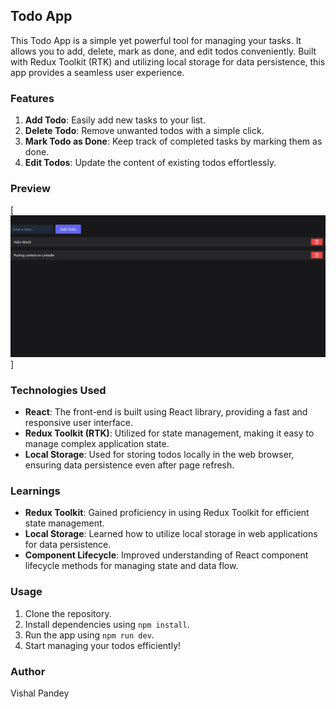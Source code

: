 ## Todo App

This Todo App is a simple yet powerful tool for managing your tasks. It allows you to add, delete, mark as done, and edit todos conveniently. Built with Redux Toolkit (RTK) and utilizing local storage for data persistence, this app provides a seamless user experience.

### Features

1. **Add Todo**: Easily add new tasks to your list.
2. **Delete Todo**: Remove unwanted todos with a simple click.
3. **Mark Todo as Done**: Keep track of completed tasks by marking them as done.
4. **Edit Todos**: Update the content of existing todos effortlessly.


### Preview

[![Todo App Preview](./preview.png)]


### Technologies Used

- **React**: The front-end is built using React library, providing a fast and responsive user interface.
- **Redux Toolkit (RTK)**: Utilized for state management, making it easy to manage complex application state.
- **Local Storage**: Used for storing todos locally in the web browser, ensuring data persistence even after page refresh.

### Learnings

- **Redux Toolkit**: Gained proficiency in using Redux Toolkit for efficient state management.
- **Local Storage**: Learned how to utilize local storage in web applications for data persistence.
- **Component Lifecycle**: Improved understanding of React component lifecycle methods for managing state and data flow.

### Usage

1. Clone the repository.
2. Install dependencies using `npm install`.
3. Run the app using `npm run dev`.
4. Start managing your todos efficiently!

### Author

Vishal Pandey



